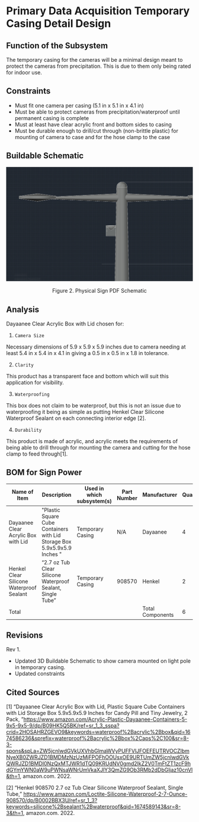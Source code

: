 # Primary Data Acquisition Temporary Casing Detail Design

## Function of the Subsystem
The temporary casing for the cameras will be a minimal design meant to protect the cameras from precipitation. This is due to them only being rated for indoor use.
 
## Constraints
- Must fit one camera per casing (5.1 in x 5.1 in x 4.1 in)
- Must be able to protect cameras from precipitation/waterproof until permanent casing is complete
- Must at least have clear acrylic front and bottom sides to casing
- Must be durable enough to drill/cut through (non-brittle plastic) for mounting of camera to case and for the hose clamp to the case 



## Buildable Schematic
 
![Figure 1. Temporary Casing Model](../3D&#32;Models/3DTempCasing.PNG)
<div align="center"> Figure 2. Physical Sign PDF Schematic 
<br />
<div align="left">
 
## Analysis
 
Dayaanee Clear Acrylic Box with Lid chosen for:
1.     Camera Size 
Necessary dimensions of 5.9 x 5.9 x 5.9 inches due to camera needing at least 5.4 in x 5.4 in x 4.1 in giving a 0.5 in x 0.5 in x 1.8 in tolerance.
 
2.     Clarity
This product has a transparent face and bottom which will suit this application for visibility. 
 
3.     Waterproofing
This box does not claim to be waterproof, but this is not an issue due to waterproofing it being as simple as putting Henkel Clear Silicone Waterproof Sealant on each connecting interior edge [2].
 
4.     Durability
This product is made of acrylic, and acrylic meets the requirements of being able to drill through for mounting the camera and cutting for the hose clamp to feed through[1]. 


## BOM for Sign Power
| Name of Item | Description | Used in which subsystem(s) | Part Number | Manufacturer | Quantity |    Price   | Total |
| ------------ | ----------- | -------------------------- | ----------- | ------------ | -------- | ---------- | ----- |
|Dayaanee Clear Acrylic Box with Lid|     "Plastic Square Cube Containers with Lid Storage Box 5.9x5.9x5.9 Inches "|     Temporary Casing|     N/A|     Dayaanee|     4|     $26.99|     $107.96|
|Henkel Clear Silicone Waterproof Sealant|     “2.7 oz Tub Clear Silicone Waterproof Sealant, Single Tube”|    Temporary Casing|     908570|     Henkel|     2|     $6.28|     $12.56|
|Total|     |     |     |     Total Components|   6|     Total Cost|     $120.52|

 ## Revisions

 Rev 1. 
- Updated 3D Buildable Schematic to show camera mounted on light pole in temporary casing.
- Updated constraints
 
## Cited Sources
 
 [1] “Dayaanee Clear Acrylic Box with Lid, Plastic Square Cube Containers with Lid Storage Box 5.9x5.9x5.9 Inches for Candy Pill and Tiny Jewelry, 2 Pack, ”https://www.amazon.com/Acrylic-Plastic-Dayaanee-Containers-5-9x5-9x5-9/dp/B09HK5Q5BK/ref=sr_1_3_sspa?crid=2HOSAHRZGEVO9&keywords=waterproof%2Bacrylic%2Bbox&qid=1674586236&sprefix=waterproof%2Bacrylic%2Bbox%2Caps%2C100&sr=8-3-spons&spLa=ZW5jcnlwdGVkUXVhbGlmaWVyPUFFVlJFOEFEUTRVOCZlbmNyeXB0ZWRJZD1BMDMzNzUzMjFPOFhOOUsxOE9URTUmZW5jcnlwdGVkQWRJZD1BMDI0NzQxMTJWR1dTQ09KRUdNV0gmd2lkZ2V0TmFtZT1zcF9hdGYmYWN0aW9uPWNsaWNrUmVkaXJlY3QmZG9Ob3RMb2dDbGljaz10cnVl&th=1, amazon.com. 2022.
 
[2] “Henkel 908570 2.7 oz Tub Clear Silicone Waterproof Sealant, Single Tube,” https://www.amazon.com/Loctite-Silicone-Waterproof-2-7-Ounce-908570/dp/B0002BBX3U/ref=sr_1_3?keywords=silicone%2Bsealant%2Bwaterproof&qid=1674589143&sr=8-3&th=1, amazon.com. 2022.
 

